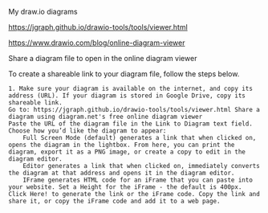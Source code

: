 My draw.io diagrams

https://jgraph.github.io/drawio-tools/tools/viewer.html

https://www.drawio.com/blog/online-diagram-viewer


Share a diagram file to open in the online diagram viewer

To create a shareable link to your diagram file, follow the steps below.


    1. Make sure your diagram is available on the internet, and copy its address (URL). If your diagram is stored in Google Drive, copy its shareable link.
    Go to: https://jgraph.github.io/drawio-tools/tools/viewer.html Share a diagram using diagram.net's free online diagram viewer
    Paste the URL of the diagram file in the Link to Diagram text field.
    Choose how you’d like the diagram to appear:
        Full Screen Mode (default) generates a link that when clicked on, opens the diagram in the lightbox. From here, you can print the diagram, export it as a PNG image, or create a copy to edit in the diagram editor.
        Editor generates a link that when clicked on, immediately converts the diagram at that address and opens it in the diagram editor.
        IFrame generates HTML code for an iFrame that you can paste into your website. Set a Height for the iFrame - the default is 400px.
    Click Here! to generate the link or the iFrame code. Copy the link and share it, or copy the iFrame code and add it to a web page.


